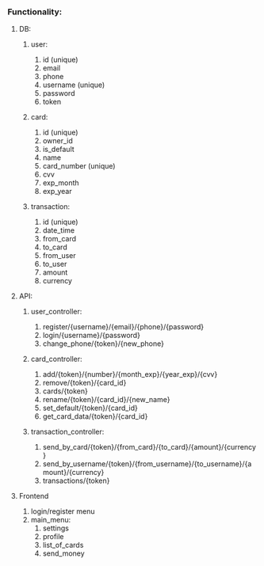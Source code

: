 ### Functionality:

1. DB:
	1. user:
		1. id (unique)
		2. email
		3. phone
		4. username (unique)
		5. password
		6. token
		
	2. card:
		1. id (unique)
		2. owner_id
		3. is_default
		4. name
		5. card_number (unique)
		6. cvv
		7. exp_month
		8. exp_year
		
	3. transaction:
		1. id (unique)
		2. date_time
		3. from_card
		4. to_card
		5. from_user
		6. to_user
		7. amount
		8. currency

2. API:
	1. user_controller:
		1. register/{username}/{email}/{phone}/{password}
		2. login/{username}/{password}
		3. change_phone/{token}/{new_phone}
		
	2. card_controller:
		1. add/{token}/{number}/{month_exp}/{year_exp}/{cvv}
		2. remove/{token}/{card_id}
		3. cards/{token}
		4. rename/{token}/{card_id}/{new_name}
		5. set_default/{token}/{card_id}
		6. get_card_data/{token}/{card_id}
		
	3. transaction_controller:
		1. send_by_card/{token}/{from_card}/{to_card}/{amount}/{currency}
		2. send_by_username/{token}/{from_username}/{to_username}/{amount}/{currency}
		3. transactions/{token}
		
3. Frontend
	1. login/register menu
	2. main_menu:
		1. settings
		2. profile
		3. list_of_cards
		4. send_money
		
		
		
		
		
		
		
		